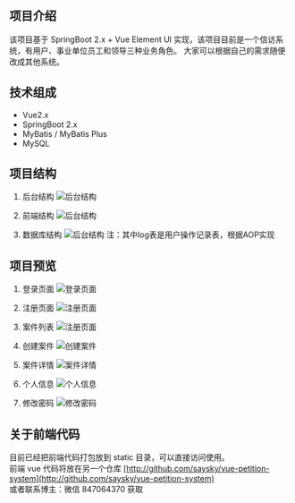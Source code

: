## 项目介绍
该项目基于 SpringBoot 2.x + Vue Element UI 实现，该项目目前是一个信访系统，有用户、事业单位员工和领导三种业务角色。
大家可以根据自己的需求随便改成其他系统。

## 技术组成
- Vue2.x
- SpringBoot 2.x
- MyBatis / MyBatis Plus
- MySQL

## 项目结构
1. 后台结构
![后台结构](img/project-back.png)

2. 前端结构
![后台结构](img/project-front.png)

3. 数据库结构
![后台结构](img/database.png)
注：其中log表是用户操作记录表，根据AOP实现


## 项目预览
1. 登录页面
![登录页面](img/1.login.png)


2. 注册页面
![注册页面](img/2.register.png)


3. 案件列表
![注册页面](img/3.reportList.png)


4. 创建案件
![创建案件](img/4.createReport.png)


5. 案件详情
![案件详情](img/5.readReport.png)


6. 个人信息
![个人信息](img/6.profile.png)


7. 修改密码
![修改密码](img/7.password.png)


## 关于前端代码
目前已经把前端代码打包放到 static 目录，可以直接访问使用。 <br/>
前端 vue 代码将放在另一个仓库 [http://github.com/saysky/vue-petition-system](http://github.com/saysky/vue-petition-system)  <br/>
或者联系博主：微信 847064370 获取

